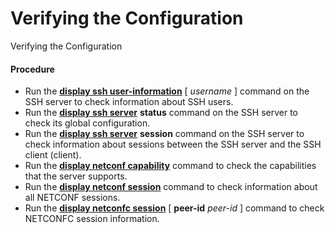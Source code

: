 Verifying the Configuration
===========================

Verifying the Configuration

#### Procedure

* Run the [**display ssh user-information**](cmdqueryname=display+ssh+user-information) [ *username* ] command on the SSH server to check information about SSH users.
* Run the [**display ssh server**](cmdqueryname=display+ssh+server) **status** command on the SSH server to check its global configuration.
* Run the [**display ssh server**](cmdqueryname=display+ssh+server) **session** command on the SSH server to check information about sessions between the SSH server and the SSH client (client).
* Run the [**display netconf capability**](cmdqueryname=display+netconf+capability) command to check the capabilities that the server supports.
* Run the [**display netconf session**](cmdqueryname=display+netconf+session) command to check information about all NETCONF sessions.
* Run the [**display netconfc session**](cmdqueryname=display+netconfc+session) [ **peer-id** *peer-id* ] command to check NETCONFC session information.